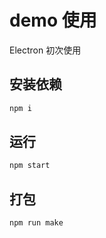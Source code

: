 # demo 使用

Electron 初次使用

## 安装依赖

```sh
npm i
```

## 运行

```sh
npm start
```

## 打包

```sh
npm run make
```
